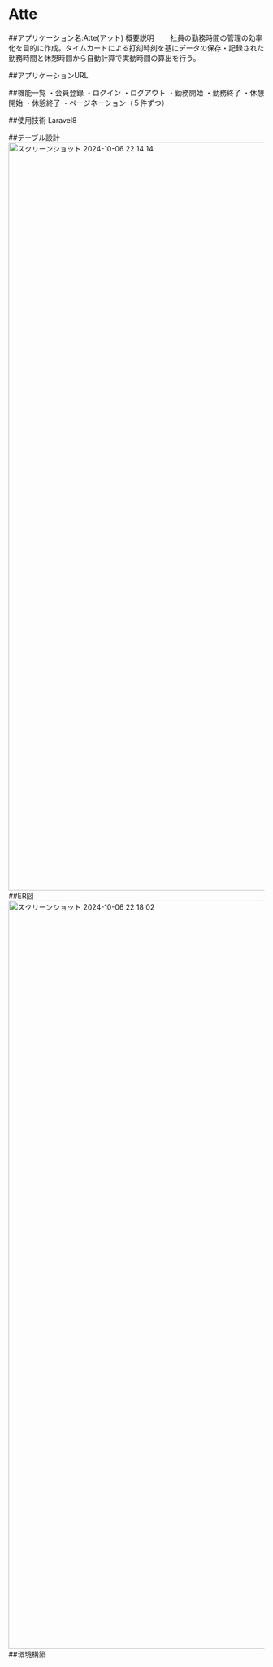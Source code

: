 # Atte

##アプリケーション名:Atte(アット)
概要説明
　　社員の勤務時間の管理の効率化を目的に作成。タイムカードによる打刻時刻を基にデータの保存・記録された勤務時間と休憩時間から自動計算で実動時間の算出を行う。

##アプリケーションURL

##機能一覧
・会員登録
・ログイン
・ログアウト
・勤務開始
・勤務終了
・休憩開始
・休憩終了
・ページネーション（５件ずつ）

##使用技術
Laravel8

##テーブル設計
<img width="1470" alt="スクリーンショット 2024-10-06 22 14 14" src="https://github.com/user-attachments/assets/56fd555f-78b0-4859-bf54-8abf52b2ed8b">
##ER図
<img width="1470" alt="スクリーンショット 2024-10-06 22 18 02" src="https://github.com/user-attachments/assets/ba46f86e-c9f8-4f7a-885d-70ffa19acc56">
##環境構築
